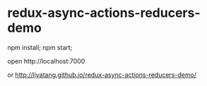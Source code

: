 # redux-async-actions-reducers-demo

npm install;
npm start;

open http://localhost:7000

or http://liyatang.github.io/redux-async-actions-reducers-demo/